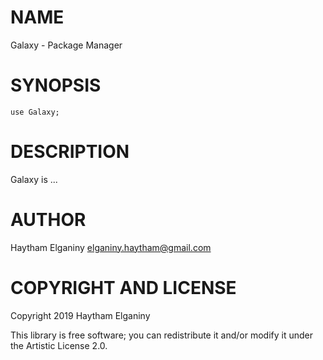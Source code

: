 NAME
====

Galaxy - Package Manager

SYNOPSIS
========

```perl6
use Galaxy;
```

DESCRIPTION
===========

Galaxy is ...

AUTHOR
======

Haytham Elganiny <elganiny.haytham@gmail.com>

COPYRIGHT AND LICENSE
=====================

Copyright 2019 Haytham Elganiny

This library is free software; you can redistribute it and/or modify it under the Artistic License 2.0.

